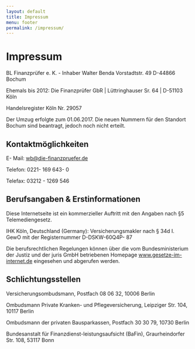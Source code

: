 ```yaml
---
layout: default
title: Impressum
menu: footer
permalink: /impressum/
---
```


# Impressum

BL Finanzprüfer e. K. - Inhaber Walter Benda
Vorstadtstr. 49
D-44866 Bochum

Ehemals bis 2012:  Die Finanzprüfer GbR | Lüttringhauser Sr. 64 | D-51103 Köln

Handelsregister Köln Nr. 29057

Der Umzug erfolgte zum 01.06.2017. Die neuen Nummern für den Standort Bochum sind beantragt, jedoch noch nicht erteilt.

## Kontaktmöglichkeiten

E- Mail: wb@die-finanzpruefer.de

Telefon: 0221- 169 643- 0

Telefax: 03212 - 1269 546


## Berufsangaben & Erstinformationen

Diese Internetseite ist ein kommerzieller Auftritt mit den Angaben nach §5 Telemediengesetz.

IHK Köln, Deutschland (Germany): Versicherungsmakler nach § 34d I. GewO mit der Registernummer D-DSKW-60Q4P- 87

Die berufsrechtlichen Regelungen können über die vom Bundesministerium der Justiz und der juris GmbH betriebenen Homepage www.gesetze-im-internet.de eingesehen und abgerufen werden.

## Schlichtungsstellen 
Versicherungsombudsmann, Postfach 08 06 32, 10006 Berlin


Ombudsmann Private Kranken- und Pflegeversicherung, Leipziger Str. 104, 10117 Berlin


Ombudsmann der privaten Bausparkassen, Postfach 30 30 79, 10730 Berlin


Bundesanstalt für Finanzdienst-leistungsaufsicht (BaFin), Graurheindorfer Str. 108, 53117 Bonn

